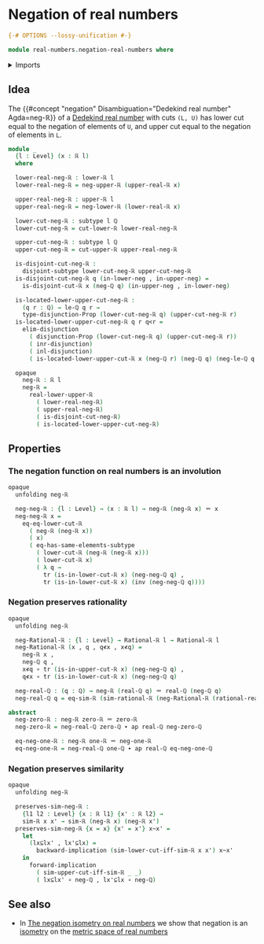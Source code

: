 # Negation of real numbers

```agda
{-# OPTIONS --lossy-unification #-}

module real-numbers.negation-real-numbers where
```

<details><summary>Imports</summary>

```agda
open import elementary-number-theory.positive-rational-numbers
open import elementary-number-theory.rational-numbers
open import elementary-number-theory.strict-inequality-rational-numbers

open import foundation.action-on-identifications-functions
open import foundation.cartesian-product-types
open import foundation.conjunction
open import foundation.coproduct-types
open import foundation.dependent-pair-types
open import foundation.disjoint-subtypes
open import foundation.disjunction
open import foundation.empty-types
open import foundation.existential-quantification
open import foundation.function-types
open import foundation.identity-types
open import foundation.logical-equivalences
open import foundation.negation
open import foundation.propositional-truncations
open import foundation.propositions
open import foundation.subtypes
open import foundation.transport-along-identifications
open import foundation.universe-levels

open import logic.functoriality-existential-quantification

open import real-numbers.dedekind-real-numbers
open import real-numbers.lower-dedekind-real-numbers
open import real-numbers.negation-lower-upper-dedekind-real-numbers
open import real-numbers.rational-lower-dedekind-real-numbers
open import real-numbers.rational-real-numbers
open import real-numbers.rational-upper-dedekind-real-numbers
open import real-numbers.similarity-real-numbers
open import real-numbers.upper-dedekind-real-numbers
```

</details>

## Idea

The {{#concept "negation" Disambiguation="Dedekind real number" Agda=neg-ℝ}} of
a [Dedekind real number](real-numbers.dedekind-real-numbers.md) with cuts
`(L, U)` has lower cut equal to the negation of elements of `U`, and upper cut
equal to the negation of elements in `L`.

```agda
module _
  {l : Level} (x : ℝ l)
  where

  lower-real-neg-ℝ : lower-ℝ l
  lower-real-neg-ℝ = neg-upper-ℝ (upper-real-ℝ x)

  upper-real-neg-ℝ : upper-ℝ l
  upper-real-neg-ℝ = neg-lower-ℝ (lower-real-ℝ x)

  lower-cut-neg-ℝ : subtype l ℚ
  lower-cut-neg-ℝ = cut-lower-ℝ lower-real-neg-ℝ

  upper-cut-neg-ℝ : subtype l ℚ
  upper-cut-neg-ℝ = cut-upper-ℝ upper-real-neg-ℝ

  is-disjoint-cut-neg-ℝ :
    disjoint-subtype lower-cut-neg-ℝ upper-cut-neg-ℝ
  is-disjoint-cut-neg-ℝ q (in-lower-neg , in-upper-neg) =
    is-disjoint-cut-ℝ x (neg-ℚ q) (in-upper-neg , in-lower-neg)

  is-located-lower-upper-cut-neg-ℝ :
    (q r : ℚ) → le-ℚ q r →
    type-disjunction-Prop (lower-cut-neg-ℝ q) (upper-cut-neg-ℝ r)
  is-located-lower-upper-cut-neg-ℝ q r q<r =
    elim-disjunction
      ( disjunction-Prop (lower-cut-neg-ℝ q) (upper-cut-neg-ℝ r))
      ( inr-disjunction)
      ( inl-disjunction)
      ( is-located-lower-upper-cut-ℝ x (neg-ℚ r) (neg-ℚ q) (neg-le-ℚ q r q<r))

  opaque
    neg-ℝ : ℝ l
    neg-ℝ =
      real-lower-upper-ℝ
        ( lower-real-neg-ℝ)
        ( upper-real-neg-ℝ)
        ( is-disjoint-cut-neg-ℝ)
        ( is-located-lower-upper-cut-neg-ℝ)
```

## Properties

### The negation function on real numbers is an involution

```agda
opaque
  unfolding neg-ℝ

  neg-neg-ℝ : {l : Level} → (x : ℝ l) → neg-ℝ (neg-ℝ x) ＝ x
  neg-neg-ℝ x =
    eq-eq-lower-cut-ℝ
      ( neg-ℝ (neg-ℝ x))
      ( x)
      ( eq-has-same-elements-subtype
        ( lower-cut-ℝ (neg-ℝ (neg-ℝ x)))
        ( lower-cut-ℝ x)
        ( λ q →
          tr (is-in-lower-cut-ℝ x) (neg-neg-ℚ q) ,
          tr (is-in-lower-cut-ℝ x) (inv (neg-neg-ℚ q))))
```

### Negation preserves rationality

```agda
opaque
  unfolding neg-ℝ

  neg-Rational-ℝ : {l : Level} → Rational-ℝ l → Rational-ℝ l
  neg-Rational-ℝ (x , q , q≮x , x≮q) =
    neg-ℝ x ,
    neg-ℚ q ,
    x≮q ∘ tr (is-in-upper-cut-ℝ x) (neg-neg-ℚ q) ,
    q≮x ∘ tr (is-in-lower-cut-ℝ x) (neg-neg-ℚ q)

  neg-real-ℚ : (q : ℚ) → neg-ℝ (real-ℚ q) ＝ real-ℚ (neg-ℚ q)
  neg-real-ℚ q = eq-sim-ℝ (sim-rational-ℝ (neg-Rational-ℝ (rational-real-ℚ q)))

abstract
  neg-zero-ℝ : neg-ℝ zero-ℝ ＝ zero-ℝ
  neg-zero-ℝ = neg-real-ℚ zero-ℚ ∙ ap real-ℚ neg-zero-ℚ

  eq-neg-one-ℝ : neg-ℝ one-ℝ ＝ neg-one-ℝ
  eq-neg-one-ℝ = neg-real-ℚ one-ℚ ∙ ap real-ℚ eq-neg-one-ℚ
```

### Negation preserves similarity

```agda
opaque
  unfolding neg-ℝ

  preserves-sim-neg-ℝ :
    {l1 l2 : Level} {x : ℝ l1} {x' : ℝ l2} →
    sim-ℝ x x' → sim-ℝ (neg-ℝ x) (neg-ℝ x')
  preserves-sim-neg-ℝ {x = x} {x' = x'} x~x' =
    let
      (lx⊆lx' , lx'⊆lx) =
        backward-implication (sim-lower-cut-iff-sim-ℝ x x') x~x'
    in
      forward-implication
        ( sim-upper-cut-iff-sim-ℝ _ _)
        ( lx⊆lx' ∘ neg-ℚ , lx'⊆lx ∘ neg-ℚ)
```

## See also

- In
  [The negation isometry on real numbers](real-numbers.isometry-negation-real-numbers.md)
  we show that negation is an
  [isometry](metric-spaces.isometries-metric-spaces.md) on the
  [metric space of real numbers](real-numbers.metric-space-of-real-numbers.md)
